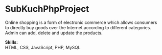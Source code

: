 # SubKuchPhpProject
Online shopping is a form of electronic commerce which allows consumers to directly buy goods over the Internet according to different categories. Admin can add, delete and update the products.

<b>Skills:</b><br>
    HTML, CSS, JavaScript, PHP, MySQL
